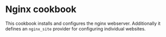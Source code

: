 # Nginx cookbook

This cookbook installs and configures the nginx webserver. Additionally it
defines an `nginx_site` provider for configuring individual websites.
